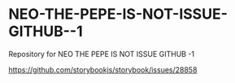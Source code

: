 # NEO-THE-PEPE-IS-NOT-ISSUE-GITHUB--1
Repository for NEO THE PEPE IS NOT ISSUE GITHUB -1

https://github.com/storybookjs/storybook/issues/28858
